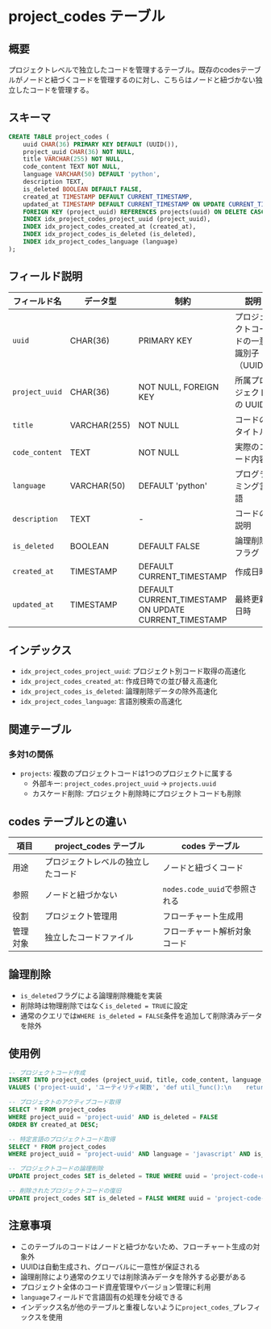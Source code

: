 # project_codes テーブル

## 概要

プロジェクトレベルで独立したコードを管理するテーブル。既存のcodesテーブルがノードと紐づくコードを管理するのに対し、こちらはノードと紐づかない独立したコードを管理する。

## スキーマ

```sql
CREATE TABLE project_codes (
    uuid CHAR(36) PRIMARY KEY DEFAULT (UUID()),
    project_uuid CHAR(36) NOT NULL,
    title VARCHAR(255) NOT NULL,
    code_content TEXT NOT NULL,
    language VARCHAR(50) DEFAULT 'python',
    description TEXT,
    is_deleted BOOLEAN DEFAULT FALSE,
    created_at TIMESTAMP DEFAULT CURRENT_TIMESTAMP,
    updated_at TIMESTAMP DEFAULT CURRENT_TIMESTAMP ON UPDATE CURRENT_TIMESTAMP,
    FOREIGN KEY (project_uuid) REFERENCES projects(uuid) ON DELETE CASCADE,
    INDEX idx_project_codes_project_uuid (project_uuid),
    INDEX idx_project_codes_created_at (created_at),
    INDEX idx_project_codes_is_deleted (is_deleted),
    INDEX idx_project_codes_language (language)
);
```

## フィールド説明

| フィールド名 | データ型 | 制約 | 説明 |
|-------------|----------|------|------|
| `uuid` | CHAR(36) | PRIMARY KEY | プロジェクトコードの一意識別子（UUID） |
| `project_uuid` | CHAR(36) | NOT NULL, FOREIGN KEY | 所属プロジェクトの UUID |
| `title` | VARCHAR(255) | NOT NULL | コードのタイトル |
| `code_content` | TEXT | NOT NULL | 実際のコード内容 |
| `language` | VARCHAR(50) | DEFAULT 'python' | プログラミング言語 |
| `description` | TEXT | - | コードの説明 |
| `is_deleted` | BOOLEAN | DEFAULT FALSE | 論理削除フラグ |
| `created_at` | TIMESTAMP | DEFAULT CURRENT_TIMESTAMP | 作成日時 |
| `updated_at` | TIMESTAMP | DEFAULT CURRENT_TIMESTAMP ON UPDATE CURRENT_TIMESTAMP | 最終更新日時 |

## インデックス

- `idx_project_codes_project_uuid`: プロジェクト別コード取得の高速化
- `idx_project_codes_created_at`: 作成日時での並び替え高速化
- `idx_project_codes_is_deleted`: 論理削除データの除外高速化
- `idx_project_codes_language`: 言語別検索の高速化

## 関連テーブル

### 多対1の関係

- `projects`: 複数のプロジェクトコードは1つのプロジェクトに属する
  - 外部キー: `project_codes.project_uuid` → `projects.uuid`
  - カスケード削除: プロジェクト削除時にプロジェクトコードも削除

## codes テーブルとの違い

| 項目 | project_codes テーブル | codes テーブル |
|------|------------------------|----------------|
| 用途 | プロジェクトレベルの独立したコード | ノードと紐づくコード |
| 参照 | ノードと紐づかない | `nodes.code_uuid`で参照される |
| 役割 | プロジェクト管理用 | フローチャート生成用 |
| 管理対象 | 独立したコードファイル | フローチャート解析対象コード |

## 論理削除

- `is_deleted`フラグによる論理削除機能を実装
- 削除時は物理削除ではなく`is_deleted = TRUE`に設定
- 通常のクエリでは`WHERE is_deleted = FALSE`条件を追加して削除済みデータを除外

## 使用例

```sql
-- プロジェクトコード作成
INSERT INTO project_codes (project_uuid, title, code_content, language, description) 
VALUES ('project-uuid', 'ユーティリティ関数', 'def util_func():\n    return True', 'python', 'ユーティリティ関数集');

-- プロジェクトのアクティブコード取得
SELECT * FROM project_codes 
WHERE project_uuid = 'project-uuid' AND is_deleted = FALSE 
ORDER BY created_at DESC;

-- 特定言語のプロジェクトコード取得
SELECT * FROM project_codes 
WHERE project_uuid = 'project-uuid' AND language = 'javascript' AND is_deleted = FALSE;

-- プロジェクトコードの論理削除
UPDATE project_codes SET is_deleted = TRUE WHERE uuid = 'project-code-uuid';

-- 削除されたプロジェクトコードの復旧
UPDATE project_codes SET is_deleted = FALSE WHERE uuid = 'project-code-uuid';
```

## 注意事項

- このテーブルのコードはノードと紐づかないため、フローチャート生成の対象外
- UUIDは自動生成され、グローバルに一意性が保証される
- 論理削除により通常のクエリでは削除済みデータを除外する必要がある
- プロジェクト全体のコード資産管理やバージョン管理に利用
- `language`フィールドで言語固有の処理を分岐できる
- インデックス名が他のテーブルと重複しないように`project_codes_`プレフィックスを使用